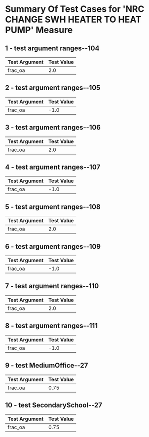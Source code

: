 # Summary Of Test Cases for 'NRC CHANGE SWH HEATER TO HEAT PUMP' Measure
 
## 1 - test argument ranges--104
| Test Argument | Test Value |
| ------------- | ---------- |
| frac_oa |2.0 |
 
## 2 - test argument ranges--105
| Test Argument | Test Value |
| ------------- | ---------- |
| frac_oa |-1.0 |
 
## 3 - test argument ranges--106
| Test Argument | Test Value |
| ------------- | ---------- |
| frac_oa |2.0 |
 
## 4 - test argument ranges--107
| Test Argument | Test Value |
| ------------- | ---------- |
| frac_oa |-1.0 |
 
## 5 - test argument ranges--108
| Test Argument | Test Value |
| ------------- | ---------- |
| frac_oa |2.0 |
 
## 6 - test argument ranges--109
| Test Argument | Test Value |
| ------------- | ---------- |
| frac_oa |-1.0 |
 
## 7 - test argument ranges--110
| Test Argument | Test Value |
| ------------- | ---------- |
| frac_oa |2.0 |
 
## 8 - test argument ranges--111
| Test Argument | Test Value |
| ------------- | ---------- |
| frac_oa |-1.0 |
 
## 9 - test MediumOffice--27
| Test Argument | Test Value |
| ------------- | ---------- |
| frac_oa |0.75 |
 
## 10 - test SecondarySchool--27
| Test Argument | Test Value |
| ------------- | ---------- |
| frac_oa |0.75 |
 

